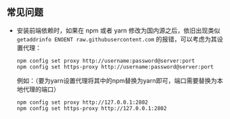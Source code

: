 ## 常见问题

- 安装前端依赖时，如果在 npm 或者 yarn 修改为国内源之后，依旧出现类似 `getaddrinfo ENOENT raw.githubusercontent.com` 的报错，可以考虑为其设置代理：

    ```shell
    npm config set proxy http://username:password@server:port
    npm config set https-proxy http://username:password@server:port
    ```

    例如：（要为yarn设置代理将其中的npm替换为yarn即可，端口需要替换为本地代理的端口）

    ```shell
    npm config set proxy http://127.0.0.1:2802
    npm config set https-proxy http://127.0.0.1:2802
    ```
